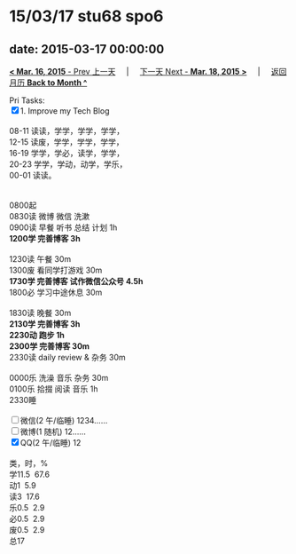# 15/03/17 stu68 spo6

date: 2015-03-17 00:00:00
---
[**< Mar. 16, 2015** - Prev 上一天](/lifelogs/2015/03/d16.html) &nbsp; &nbsp; | &nbsp; &nbsp; [下一天 Next - **Mar. 18, 2015 >**](/lifelogs/2015/03/d18.html) &nbsp; &nbsp; |  &nbsp; &nbsp; [返回月历 **Back to Month ^**](/lifelogs/2015/03/index.html)
<br/><div>Pri Tasks:<br/><input type="checkbox" checked="true" />1. Improve my Tech Blog</div><div><div><br/></div>08-11 读读，学学，学学，学学，<br/>12-15 读废，学学，学学，学学，<br/>16-19 学学，学必，读学，学学，<br/>20-23 学学，学动，动学，学乐，</div><div>00-01 读读。<br/> <div><br/></div>0800起<br/>0830读 微博 微信 洗漱 </div><div>0900读 早餐 听书 总结 计划 1h</div><div><b>1200学 完善博客 3h</b><div><br/></div>1230读 午餐 30m</div><div>1300废 看同学打游戏 30m<br/><b>1730学 完善博客 </b><b>试</b><b>作微信公众号 4.5h</b></div><div><div>1800必 学习中途休息 30m</div><div><br/></div>1830读 晚餐 30m<br/><b>2130学 完善博客 3h</b></div><div><div><b>2230动 跑步 1h</b></div><div><b>2300学 完善博客 30m</b></div><div>2330读 daily review & 杂务 30m</div><div><br/></div>0000乐 洗澡 音乐 杂务 30m<br/>0100乐 拾掇 阅读 音乐 1h<br/></div><div>2330睡</div><div><br/><input type="checkbox" />微信(2 午/临睡) 1234……<br/><input type="checkbox" />微博(1 随机) 12……<br/><input type="checkbox" checked="true" />QQ(2 午/临睡) 12<br/><div><br/></div>类，时，%<br/>学11.5  67.6<br/>动1  5.9<br/>读3  17.6<br/>乐0.5  2.9<br/>必0.5  2.9<br/>废0.5  2.9<br/>总17</div>
